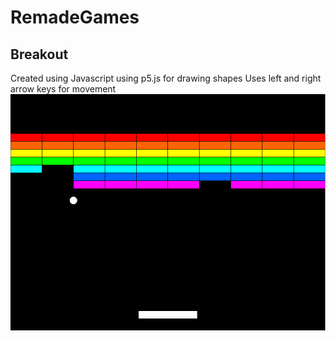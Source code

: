 # RemadeGames
##  Breakout
Created using Javascript using p5.js for drawing shapes
Uses left and right arrow keys for movement
![alt text](https://github.com/MattR2718/RemadeGames/blob/main/breakout/Breakout.PNG "Breakout Image")
